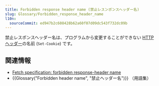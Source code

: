 ```yaml
---
title: Forbidden response header name (禁止レスンポンスヘッダー名)
slug: Glossary/Forbidden_response_header_name
l10n:
  sourceCommit: ed947b2c608428b62a60f07d09dc543f732dc09b
---
```


禁止レスポンスヘッダー名は、プログラムから変更することができない [HTTP ヘッダー](/ja/docs/Web/HTTP/Headers)の名前 (`Set-Cookie`) です。

## 関連情報

- [Fetch specification: forbidden response-header name](https://fetch.spec.whatwg.org/#forbidden-response-header-name)
- {{Glossary("Forbidden header name", "禁止ヘッダー名")}} （用語集）
